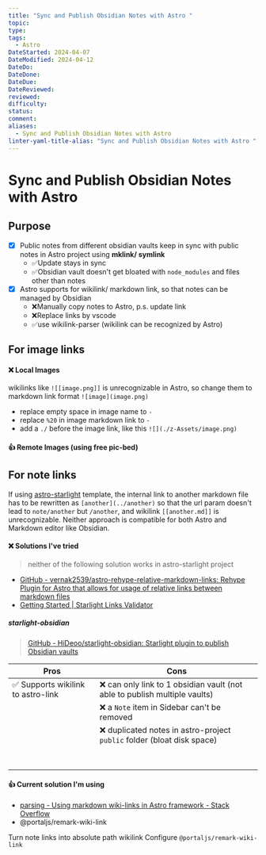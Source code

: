 ```yaml
---
title: "Sync and Publish Obsidian Notes with Astro "
topic: 
type: 
tags:
  - Astro
DateStarted: 2024-04-07
DateModified: 2024-04-12
DateDo: 
DateDone: 
DateDue: 
DateReviewed: 
reviewed: 
difficulty: 
status: 
comment: 
aliases:
  - Sync and Publish Obsidian Notes with Astro
linter-yaml-title-alias: "Sync and Publish Obsidian Notes with Astro "
---
```

# Sync and Publish Obsidian Notes with Astro 
## Purpose
- [x] Public notes from different obsidian vaults keep in sync with public notes in Astro project using **mklink/ symlink** 
	- ✅Update stays in sync 
	- ✅Obsidian vault doesn't get bloated with `node_modules` and files other than notes
- [x] Astro supports for wikilink/ markdown link, so that notes can be managed by Obsidian 
	- ❌Manually copy notes to Astro, p.s. update link  
	- ❌Replace links by vscode 
	- ✅use wikilink-parser (wikilink can be recognized by Astro)
## For image links 
#### ❌ Local Images
wikilinks like `![[image.png]]` is unrecognizable in Astro, so change them to markdown link format `![image](image.png)` 
- replace empty space in image name to `-`
- replace `%20` in image markdown link to `-`
- add a `./` before the image link, like this `![](./z-Assets/image.png)`
#### 👍 Remote Images (using free pic-bed)

## For note links  
If using [astro-starlight](https://starlight.astro.build/getting-started/) template, the internal link to another markdown file has to be rewritten as `[another](../another)` so that the url param doesn't lead to `note/another` but `/another`, and wikilink `[[another.md]]` is unrecognizable. Neither approach is compatible for both Astro and Markdown editor like Obsidian.
#### ❌ Solutions I've tried
> neither of the following solution works in astro-starlight project

- [GitHub - vernak2539/astro-rehype-relative-markdown-links: Rehype Plugin for Astro that allows for usage of relative links between markdown files](https://github.com/vernak2539/astro-rehype-relative-markdown-links)
- [Getting Started | Starlight Links Validator](https://starlight-links-validator.vercel.app/getting-started/)

##### starlight-obsidian
>[GitHub - HiDeoo/starlight-obsidian: Starlight plugin to publish Obsidian vaults](https://github.com/HiDeoo/starlight-obsidian)


| Pros                              | Cons                                                                      |
| --------------------------------- | ------------------------------------------------------------------------- |
| ✅ Supports wikilink to astro-link | ❌ can only link to 1 obsidian vault (not able to publish multiple vaults) |
|                                   | ❌ a `Note` item in Sidebar can't be removed                               |
|                                   | ❌ duplicated notes in astro-project `public` folder (bloat disk space)    |
|                                   | <br><br>                                                                  |

#### 👍 Current solution I'm using
- [parsing - Using markdown wiki-links in Astro framework - Stack Overflow](https://stackoverflow.com/questions/76163067/using-markdown-wiki-links-in-astro-framework)
- @portaljs/remark-wiki-link

Turn note links into absolute path wikilink 
Configure `@portaljs/remark-wiki-link`















